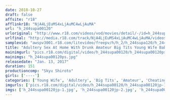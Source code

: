 ```yaml
---
date: 2018-10-27
draft: false
affsite: "r18"
afflinkr18: "NjA4LjEuMS4xLjAuMC4wLjAuMA"
url: "h_244supa00120"
urloriginal: "http://www.r18.com/videos/vod/movies/detail/-/id=h_244supa00120"
urlfinal: "http://media.r18.com/track/NjA4LjEuMS4xLjAuMC4wLjAuMA/videos/vod/movies/detail/-/id=h_244supa00120"
samplevid: "awspv3001.r18.com/litevideo/freepv/h/h_2/h_244supa120/h_244supa120_dmb_w.mp4"
title: "Adultery Sex At Home With Drunk Amateur Big Tits Young Wife Babes 4 A Beautiful Married Woman With 100cm Tits Is Bringing A Man Home To Her House For Deep And Rich Sex While Her Husband Is Away Visiting His Parents"
mainimgurl: "pics.r18.com/digital/video/h_244supa00120/h_244supa00120ps.jpg"
mainimgs: "h_244supa00120ps.jpg"
releasedate: "Jan. 13, 2017"
duration: 151
productioncomp: "Skyu Shiroto"
girls: ['----']
categories: ['Young Wife', 'Adultery', 'Big Tits', 'Amateur', 'Cheating Wife', 'Creampie', 'Hi-Def']
imgurls: ['pics.r18.com/digital/video/h_244supa00120/h_244supa00120jp-1.jpg', 'pics.r18.com/digital/video/h_244supa00120/h_244supa00120jp-2.jpg', 'pics.r18.com/digital/video/h_244supa00120/h_244supa00120jp-3.jpg', 'pics.r18.com/digital/video/h_244supa00120/h_244supa00120jp-4.jpg', 'pics.r18.com/digital/video/h_244supa00120/h_244supa00120jp-5.jpg', 'pics.r18.com/digital/video/h_244supa00120/h_244supa00120jp-6.jpg', 'pics.r18.com/digital/video/h_244supa00120/h_244supa00120jp-7.jpg', 'pics.r18.com/digital/video/h_244supa00120/h_244supa00120jp-8.jpg', 'pics.r18.com/digital/video/h_244supa00120/h_244supa00120jp-9.jpg', 'pics.r18.com/digital/video/h_244supa00120/h_244supa00120jp-10.jpg', 'pics.r18.com/digital/video/h_244supa00120/h_244supa00120jp-11.jpg', 'pics.r18.com/digital/video/h_244supa00120/h_244supa00120jp-12.jpg', 'pics.r18.com/digital/video/h_244supa00120/h_244supa00120jp-13.jpg', 'pics.r18.com/digital/video/h_244supa00120/h_244supa00120jp-14.jpg', 'pics.r18.com/digital/video/h_244supa00120/h_244supa00120jp-15.jpg', 'pics.r18.com/digital/video/h_244supa00120/h_244supa00120jp-16.jpg', 'pics.r18.com/digital/video/h_244supa00120/h_244supa00120jp-17.jpg', 'pics.r18.com/digital/video/h_244supa00120/h_244supa00120jp-18.jpg', 'pics.r18.com/digital/video/h_244supa00120/h_244supa00120jp-19.jpg', 'pics.r18.com/digital/video/h_244supa00120/h_244supa00120jp-20.jpg']
imgs: ['h_244supa00120jp-1.jpg', 'h_244supa00120jp-2.jpg', 'h_244supa00120jp-3.jpg', 'h_244supa00120jp-4.jpg', 'h_244supa00120jp-5.jpg', 'h_244supa00120jp-6.jpg', 'h_244supa00120jp-7.jpg', 'h_244supa00120jp-8.jpg', 'h_244supa00120jp-9.jpg', 'h_244supa00120jp-10.jpg', 'h_244supa00120jp-11.jpg', 'h_244supa00120jp-12.jpg', 'h_244supa00120jp-13.jpg', 'h_244supa00120jp-14.jpg', 'h_244supa00120jp-15.jpg', 'h_244supa00120jp-16.jpg', 'h_244supa00120jp-17.jpg', 'h_244supa00120jp-18.jpg', 'h_244supa00120jp-19.jpg', 'h_244supa00120jp-20.jpg']
---
```

